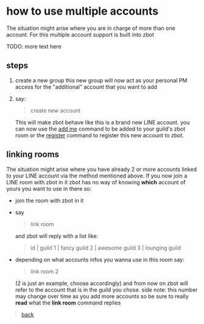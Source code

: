 # how to use multiple accounts
The situation might arise where you are in charge of more than one account. For this multiple account support is built into zbot

TODO: more text here

## steps

1. create a new group
this new group will now act as your personal PM access for the "additional" account that you want to add
2. say:
   > create new account
  
   This will make zbot behave like this is a brand new LINE account. you can now use the [add me](TODO) command to be added to your guild's zbot room or the [register](TODO) command to register this new account to zbot.

## linking rooms
The situation might arise where you have already 2 or more accounts linked to your LINE account via the method mentioned above. If you now join a LINE room with zbot in it zbot has no way of knowing **which** account of yours you want to use in there so:
* join the room with zbot in it
* say
  > link room

  and zbot will reply with a list like:
  > id | guild
  > 1 | fancy guild
  > 2 | awesome guild
  > 3 | lounging guild
  
 * depending on what accounts infos you wanna use in this room say:
   > link room 2
 
   (2 is just an example, choose accordingly) and from now on zbot will refer to the account that is in the guild you chose. side note: this number may change over time as you add more accounts so be sure to really **read** what the **link room** command replies

> [back](index)
<!--stackedit_data:
eyJoaXN0b3J5IjpbMTQxNzczMTAyMF19
-->